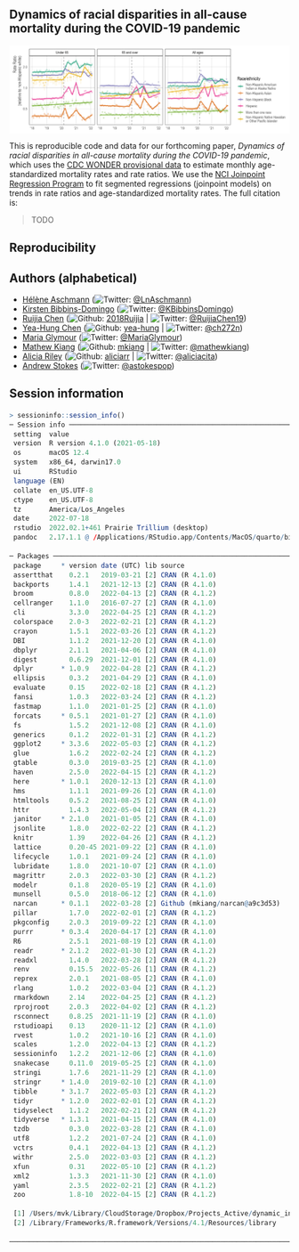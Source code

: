 
<!-- README.md is generated from README.Rmd. Please edit that file -->
<!-- badges: start -->
<!-- badges: end -->

## Dynamics of racial disparities in all-cause mortality during the COVID-19 pandemic

<img src="./plots/fig2_rate_ratios.jpg" width="750px" style="display: block; margin: auto;" />

This is reproducible code and data for our forthcoming paper, *Dynamics
of racial disparities in all-cause mortality during the COVID-19
pandemic*, which uses the [CDC WONDER provisional
data](https://wonder.cdc.gov/mcd.html) to estimate monthly
age-standardized mortality rates and rate ratios. We use the [NCI
Joinpoint Regression
Program](https://surveillance.cancer.gov/joinpoint/) to fit segmented
regressions (joinpoint models) on trends in rate ratios and
age-standardized mortality rates. The full citation is:

> TODO

## Reproducibility

## Authors (alphabetical)

-   [Hélène Aschmann](https://profiles.ucsf.edu/helene.aschmann)
    (![Twitter](http://i.imgur.com/wWzX9uB.png):
    [@LnAschmann](https://twitter.com/LnAschmann))
-   [Kirsten
    Bibbins-Domingo](https://profiles.ucsf.edu/kirsten.bibbins-domingo)
    (![Twitter](http://i.imgur.com/wWzX9uB.png):
    [@KBibbinsDomingo](https://twitter.com/KBibbinsDomingo))
-   [Ruijia Chen](https://profiles.ucsf.edu/ruijia.chen)
    (![Github](http://i.imgur.com/9I6NRUm.png):
    [2018Ruijia](https://github.com/2018Ruijia) \|
    ![Twitter](http://i.imgur.com/wWzX9uB.png):
    [@RuijiaChen19](https://twitter.com/@RuijiaChen19))
-   [Yea-Hung Chen](https://yea-hung.rbind.io)
    (![Github](http://i.imgur.com/9I6NRUm.png):
    [yea-hung](https://github.com/yea-hung) \|
    ![Twitter](http://i.imgur.com/wWzX9uB.png):
    [@ch272n](https://twitter.com/ch272n))
-   [Maria Glymour](https://profiles.ucsf.edu/maria.glymour)
    (![Twitter](http://i.imgur.com/wWzX9uB.png):
    [@MariaGlymour](https://twitter.com/MariaGlymour))
-   [Mathew Kiang](https://mathewkiang.com)
    (![Github](http://i.imgur.com/9I6NRUm.png):
    [mkiang](https://github.com/mkiang) \|
    ![Twitter](http://i.imgur.com/wWzX9uB.png):
    [@mathewkiang](https://twitter.com/mathewkiang))
-   [Alicia Riley]() (![Github](http://i.imgur.com/9I6NRUm.png):
    [aliciarr](https://github.com/aliciarr) \|
    ![Twitter](http://i.imgur.com/wWzX9uB.png):
    [@aliciacita](https://twitter.com/aliciacita))
-   [Andrew Stokes](https://www.bu.edu/sph/profile/andrew-stokes/)
    (![Twitter](http://i.imgur.com/wWzX9uB.png):
    [@astokespop](https://twitter.com/astokespop))

## Session information

``` r
> sessioninfo::session_info()
─ Session info ─────────────────────────────────────────────────────────
 setting  value
 version  R version 4.1.0 (2021-05-18)
 os       macOS 12.4
 system   x86_64, darwin17.0
 ui       RStudio
 language (EN)
 collate  en_US.UTF-8
 ctype    en_US.UTF-8
 tz       America/Los_Angeles
 date     2022-07-18
 rstudio  2022.02.1+461 Prairie Trillium (desktop)
 pandoc   2.17.1.1 @ /Applications/RStudio.app/Contents/MacOS/quarto/bin/ (via rmarkdown)

─ Packages ─────────────────────────────────────────────────────────────
 package     * version date (UTC) lib source
 assertthat    0.2.1   2019-03-21 [2] CRAN (R 4.1.0)
 backports     1.4.1   2021-12-13 [2] CRAN (R 4.1.0)
 broom         0.8.0   2022-04-13 [2] CRAN (R 4.1.2)
 cellranger    1.1.0   2016-07-27 [2] CRAN (R 4.1.0)
 cli           3.3.0   2022-04-25 [2] CRAN (R 4.1.2)
 colorspace    2.0-3   2022-02-21 [2] CRAN (R 4.1.2)
 crayon        1.5.1   2022-03-26 [2] CRAN (R 4.1.2)
 DBI           1.1.2   2021-12-20 [2] CRAN (R 4.1.0)
 dbplyr        2.1.1   2021-04-06 [2] CRAN (R 4.1.0)
 digest        0.6.29  2021-12-01 [2] CRAN (R 4.1.0)
 dplyr       * 1.0.9   2022-04-28 [2] CRAN (R 4.1.2)
 ellipsis      0.3.2   2021-04-29 [2] CRAN (R 4.1.0)
 evaluate      0.15    2022-02-18 [2] CRAN (R 4.1.2)
 fansi         1.0.3   2022-03-24 [2] CRAN (R 4.1.2)
 fastmap       1.1.0   2021-01-25 [2] CRAN (R 4.1.0)
 forcats     * 0.5.1   2021-01-27 [2] CRAN (R 4.1.0)
 fs            1.5.2   2021-12-08 [2] CRAN (R 4.1.0)
 generics      0.1.2   2022-01-31 [2] CRAN (R 4.1.2)
 ggplot2     * 3.3.6   2022-05-03 [2] CRAN (R 4.1.2)
 glue          1.6.2   2022-02-24 [2] CRAN (R 4.1.2)
 gtable        0.3.0   2019-03-25 [2] CRAN (R 4.1.0)
 haven         2.5.0   2022-04-15 [2] CRAN (R 4.1.2)
 here        * 1.0.1   2020-12-13 [2] CRAN (R 4.1.0)
 hms           1.1.1   2021-09-26 [2] CRAN (R 4.1.0)
 htmltools     0.5.2   2021-08-25 [2] CRAN (R 4.1.0)
 httr          1.4.3   2022-05-04 [2] CRAN (R 4.1.2)
 janitor     * 2.1.0   2021-01-05 [2] CRAN (R 4.1.0)
 jsonlite      1.8.0   2022-02-22 [2] CRAN (R 4.1.2)
 knitr         1.39    2022-04-26 [2] CRAN (R 4.1.2)
 lattice       0.20-45 2021-09-22 [2] CRAN (R 4.1.0)
 lifecycle     1.0.1   2021-09-24 [2] CRAN (R 4.1.0)
 lubridate     1.8.0   2021-10-07 [2] CRAN (R 4.1.0)
 magrittr      2.0.3   2022-03-30 [2] CRAN (R 4.1.2)
 modelr        0.1.8   2020-05-19 [2] CRAN (R 4.1.0)
 munsell       0.5.0   2018-06-12 [2] CRAN (R 4.1.0)
 narcan      * 0.1.1   2022-03-28 [2] Github (mkiang/narcan@a9c3d53)
 pillar        1.7.0   2022-02-01 [2] CRAN (R 4.1.2)
 pkgconfig     2.0.3   2019-09-22 [2] CRAN (R 4.1.0)
 purrr       * 0.3.4   2020-04-17 [2] CRAN (R 4.1.0)
 R6            2.5.1   2021-08-19 [2] CRAN (R 4.1.0)
 readr       * 2.1.2   2022-01-30 [2] CRAN (R 4.1.2)
 readxl        1.4.0   2022-03-28 [2] CRAN (R 4.1.2)
 renv          0.15.5  2022-05-26 [1] CRAN (R 4.1.2)
 reprex        2.0.1   2021-08-05 [2] CRAN (R 4.1.0)
 rlang         1.0.2   2022-03-04 [2] CRAN (R 4.1.2)
 rmarkdown     2.14    2022-04-25 [2] CRAN (R 4.1.2)
 rprojroot     2.0.3   2022-04-02 [2] CRAN (R 4.1.2)
 rsconnect     0.8.25  2021-11-19 [2] CRAN (R 4.1.0)
 rstudioapi    0.13    2020-11-12 [2] CRAN (R 4.1.0)
 rvest         1.0.2   2021-10-16 [2] CRAN (R 4.1.0)
 scales        1.2.0   2022-04-13 [2] CRAN (R 4.1.2)
 sessioninfo   1.2.2   2021-12-06 [2] CRAN (R 4.1.0)
 snakecase     0.11.0  2019-05-25 [2] CRAN (R 4.1.0)
 stringi       1.7.6   2021-11-29 [2] CRAN (R 4.1.0)
 stringr     * 1.4.0   2019-02-10 [2] CRAN (R 4.1.0)
 tibble      * 3.1.7   2022-05-03 [2] CRAN (R 4.1.2)
 tidyr       * 1.2.0   2022-02-01 [2] CRAN (R 4.1.2)
 tidyselect    1.1.2   2022-02-21 [2] CRAN (R 4.1.2)
 tidyverse   * 1.3.1   2021-04-15 [2] CRAN (R 4.1.0)
 tzdb          0.3.0   2022-03-28 [2] CRAN (R 4.1.0)
 utf8          1.2.2   2021-07-24 [2] CRAN (R 4.1.0)
 vctrs         0.4.1   2022-04-13 [2] CRAN (R 4.1.2)
 withr         2.5.0   2022-03-03 [2] CRAN (R 4.1.2)
 xfun          0.31    2022-05-10 [2] CRAN (R 4.1.2)
 xml2          1.3.3   2021-11-30 [2] CRAN (R 4.1.0)
 yaml          2.3.5   2022-02-21 [2] CRAN (R 4.1.2)
 zoo           1.8-10  2022-04-15 [2] CRAN (R 4.1.2)

 [1] /Users/mvk/Library/CloudStorage/Dropbox/Projects_Active/dynamic_inequality/renv/library/R-4.1/x86_64-apple-darwin17.0
 [2] /Library/Frameworks/R.framework/Versions/4.1/Resources/library

────────────────────────────────────────────────────────────────────────
```
